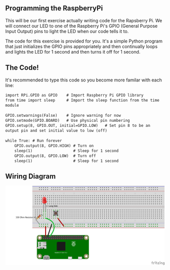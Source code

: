 ## Programming the RaspberryPi

This will be our first exercise actually writing code for the Rapsberry Pi.  We will connect our LED to one of the Raspberry Pi's GPIO (General Purpose Input Output) pins to light the LED when our code tells it to.

The code for this exercise is provided for you.  It's a simple Python program that just initializes the GPIO pins appropriately and then continually loops and lights the LED for 1 second and then turns it off for 1 second.

## The Code!
It's recommended to type this code so you become more familar with each line:
```
import RPi.GPIO as GPIO    # Import Raspberry Pi GPIO library
from time import sleep     # Import the sleep function from the time module

GPIO.setwarnings(False)    # Ignore warning for now
GPIO.setmode(GPIO.BOARD)   # Use physical pin numbering
GPIO.setup(8, GPIO.OUT, initial=GPIO.LOW)   # Set pin 8 to be an output pin and set initial value to low (off)

while True: # Run forever
    GPIO.output(8, GPIO.HIGH) # Turn on
    sleep(1)                  # Sleep for 1 second
    GPIO.output(8, GPIO.LOW)  # Turn off
    sleep(1)                  # Sleep for 1 second
```

## Wiring Diagram
![Pi with LED](/diagrams/5LEDControlWithPi_bb.png)
